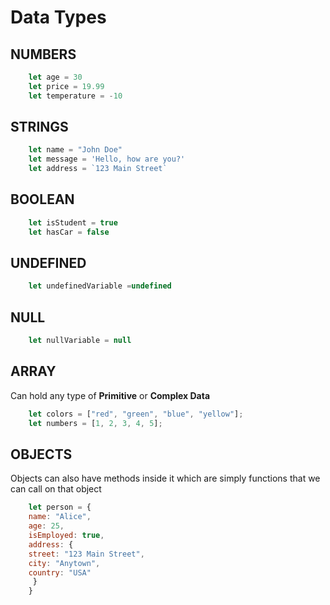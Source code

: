 # Data Types

## NUMBERS

```javascript lineons
    let age = 30
    let price = 19.99
    let temperature = -10
```

## STRINGS

```javascript lineons
    let name = "John Doe"
    let message = 'Hello, how are you?'
    let address = `123 Main Street`
```

## BOOLEAN

```javascript lineons
    let isStudent = true
    let hasCar = false
```

## UNDEFINED

```javascript lineons
    let undefinedVariable =undefined
```

## NULL

```javascript lineons
    let nullVariable = null
```

## ARRAY

Can hold any type of **Primitive** or **Complex Data**

```javascript lineons
    let colors = ["red", "green", "blue", "yellow"];
    let numbers = [1, 2, 3, 4, 5];
```

## OBJECTS

Objects can also have methods inside it which are simply functions that we can call on that object

```javascript lineons
    let person = {
    name: "Alice",
    age: 25,
    isEmployed: true,
    address: {
    street: "123 Main Street",
    city: "Anytown",
    country: "USA"
     }
    }
```
